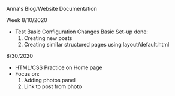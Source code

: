 Anna's Blog/Website Documentation

Week 8/10/2020
- Test Basic Configuration Changes
  Basic Set-up done:
  1. Creating new posts
  2. Creating similar structured pages using layout/default.html

8/30/2020
- HTML/CSS Practice on Home page
- Focus on:
  1. Adding photos panel
  2. Link to post from photo


